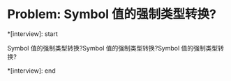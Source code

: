 # Problem: Symbol 值的强制类型转换?

*[interview]: start

Symbol 值的强制类型转换?Symbol 值的强制类型转换?Symbol 值的强制类型转换?

*[interview]: end
